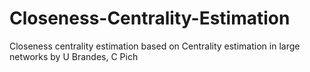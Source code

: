 # Closeness-Centrality-Estimation
Closeness centrality estimation based on Centrality estimation in large networks by U Brandes, C Pich
